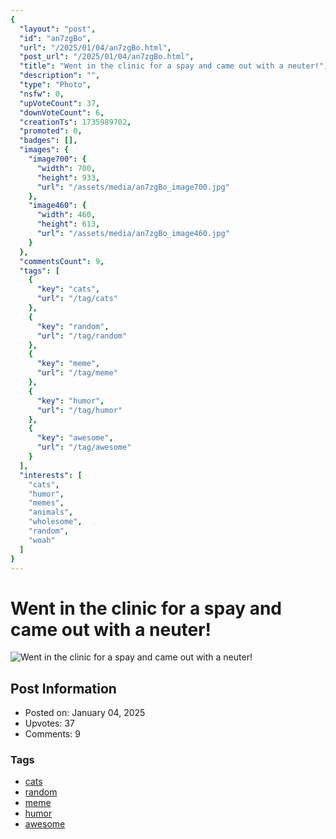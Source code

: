```yaml
---
{
  "layout": "post",
  "id": "an7zgBo",
  "url": "/2025/01/04/an7zgBo.html",
  "post_url": "/2025/01/04/an7zgBo.html",
  "title": "Went in the clinic for a spay and came out with a neuter!",
  "description": "",
  "type": "Photo",
  "nsfw": 0,
  "upVoteCount": 37,
  "downVoteCount": 6,
  "creationTs": 1735989702,
  "promoted": 0,
  "badges": [],
  "images": {
    "image700": {
      "width": 700,
      "height": 933,
      "url": "/assets/media/an7zgBo_image700.jpg"
    },
    "image460": {
      "width": 460,
      "height": 613,
      "url": "/assets/media/an7zgBo_image460.jpg"
    }
  },
  "commentsCount": 9,
  "tags": [
    {
      "key": "cats",
      "url": "/tag/cats"
    },
    {
      "key": "random",
      "url": "/tag/random"
    },
    {
      "key": "meme",
      "url": "/tag/meme"
    },
    {
      "key": "humor",
      "url": "/tag/humor"
    },
    {
      "key": "awesome",
      "url": "/tag/awesome"
    }
  ],
  "interests": [
    "cats",
    "humor",
    "memes",
    "animals",
    "wholesome",
    "random",
    "woah"
  ]
}
---
```


# Went in the clinic for a spay and came out with a neuter!

![Went in the clinic for a spay and came out with a neuter!](/assets/media/an7zgBo_image700.jpg)

## Post Information

- Posted on: January 04, 2025
- Upvotes: 37
- Comments: 9

### Tags

- [cats](/tag/cats)
- [random](/tag/random)
- [meme](/tag/meme)
- [humor](/tag/humor)
- [awesome](/tag/awesome)
